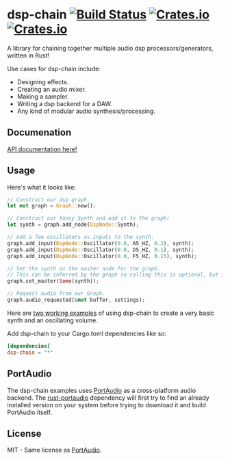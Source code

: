 # dsp-chain [![Build Status](https://travis-ci.org/RustAudio/dsp-chain.svg?branch=master)](https://travis-ci.org/RustAudio/dsp-chain) [![Crates.io](https://img.shields.io/crates/v/dsp-chain.svg)](https://crates.io/crates/dsp-chain) [![Crates.io](https://img.shields.io/crates/l/dsp-chain.svg)](https://github.com/RustAudio/dsp-chain/blob/master/LICENSE)


A library for chaining together multiple audio dsp processors/generators, written in Rust!

Use cases for dsp-chain include:
- Designing effects.
- Creating an audio mixer.
- Making a sampler.
- Writing a dsp backend for a DAW.
- Any kind of modular audio synthesis/processing.


Documenation
------------

[API documentation here!](http://RustAudio.github.io/dsp-chain/dsp)


Usage
-----

Here's what it looks like:

```Rust
// Construct our dsp graph.
let mut graph = Graph::new();

// Construct our fancy Synth and add it to the graph!
let synth = graph.add_node(DspNode::Synth);

// Add a few oscillators as inputs to the synth.
graph.add_input(DspNode::Oscillator(0.0, A5_HZ, 0.2), synth);
graph.add_input(DspNode::Oscillator(0.0, D5_HZ, 0.1), synth);
graph.add_input(DspNode::Oscillator(0.0, F5_HZ, 0.15), synth);

// Set the synth as the master node for the graph.
// This can be inferred by the graph so calling this is optional, but it's nice to be explicit.
graph.set_master(Some(synth));

// Request audio from our Graph.
graph.audio_requested(&mut buffer, settings);
```

Here are [two working examples](https://github.com/PistonDevelopers/dsp-chain/blob/master/examples) of using dsp-chain to create a very basic synth and an oscillating volume.

Add dsp-chain to your Cargo.toml dependencies like so:

```toml
[dependencies]
dsp-chain = "*"
```


PortAudio
---------

The dsp-chain examples uses [PortAudio](http://www.portaudio.com) as a cross-platform audio backend. The [rust-portaudio](https://github.com/jeremyletang/rust-portaudio) dependency will first try to find an already installed version on your system before trying to download it and build PortAudio itself.


License
-------

MIT - Same license as [PortAudio](http://www.portaudio.com/license.html).

